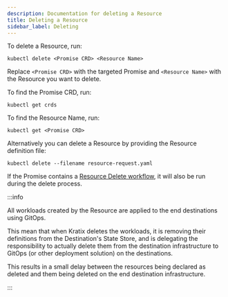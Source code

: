 ```yaml
---
description: Documentation for deleting a Resource
title: Deleting a Resource
sidebar_label: Deleting
---
```


To delete a Resource, run:

```
kubectl delete <Promise CRD> <Resource Name>
```

Replace `<Promise CRD>` with the targeted Promise and `<Resource Name>` with the
Resource you want to delete.

To find the Promise CRD, run:

```
kubectl get crds
```

To find the Resource Name, run:

```
kubectl get <Promise CRD>
```

Alternatively you can delete a Resource by providing the Resource definition file:

```
kubectl delete --filename resource-request.yaml
```

If the Promise contains a [Resource Delete workflow](../05-resources/02-workflows.md#delete-workflows),
it will also be run during the delete process.

:::info

All workloads created by the Resource are applied to the end destinations using GitOps.

This mean that when Kratix deletes the workloads, it is removing their definitions from
the Destination's State Store, and is delegating the responsibility to actually delete
them from the destination infrastructure to GitOps (or other deployment solution) on the
destinations.

This results in a small delay between the resources being declared as deleted and them
being deleted on the end destination infrastructure.

:::
